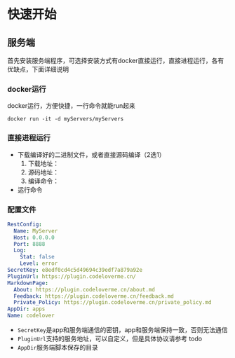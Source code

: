 # 快速开始

## 服务端
首先安装服务端程序，可选择安装方式有docker直接运行，直接进程运行，各有优缺点，下面详细说明

### docker运行
docker运行，方便快捷，一行命令就能run起来
```shell
docker run -it -d myServers/myServers
```

### 直接进程运行
- 下载编译好的二进制文件，或者直接源码编译（2选1）
  1. 下载地址：
  2. 源码地址：
  3. 编译命令：
- 运行命令


### 配置文件
```yaml
RestConfig:
  Name: MyServer
  Host: 0.0.0.0
  Port: 8888
  Log:
    Stat: false
    Level: error
SecretKey: e8edf0cd4c5d49694c39edf7a879a92e
PluginUrl: https://plugin.codeloverme.cn/
MarkdownPage:
  About: https://plugin.codeloverme.cn/about.md
  Feedback: https://plugin.codeloverme.cn/feedback.md
  Private_Policy: https://plugin.codeloverme.cn/private_policy.md
AppDir: apps
Name: codelover

```
- `SecretKey`是app和服务端通信的密钥，app和服务端保持一致，否则无法通信
- `PluginUrl`支持的服务地址，可以自定义，但是具体协议请参考 todo
- `AppDir`服务端脚本保存的目录